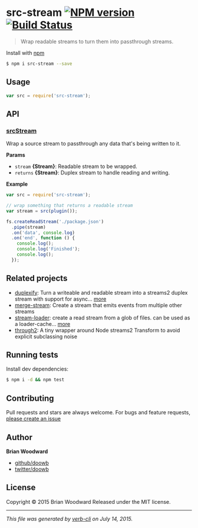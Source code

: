 # src-stream [![NPM version](https://badge.fury.io/js/src-stream.svg)](http://badge.fury.io/js/src-stream)  [![Build Status](https://travis-ci.org/doowb/src-stream.svg)](https://travis-ci.org/doowb/src-stream)

> Wrap readable streams to turn them into passthrough streams.

Install with [npm](https://www.npmjs.com/)

```sh
$ npm i src-stream --save
```

## Usage

```js
var src = require('src-stream');
```

## API

### [srcStream](index.js#L39)

Wrap a source stream to passthrough any data that's being written to it.

**Params**

* `stream` **{Stream}**: Readable stream to be wrapped.
* `returns` **{Stream}**: Duplex stream to handle reading and writing.

**Example**

```js
var src = require('src-stream');

// wrap something that returns a readable stream
var stream = src(plugin());

fs.createReadStream('./package.json')
  .pipe(stream)
  .on('data', console.log)
  .on('end', function () {
    console.log();
    console.log('Finished');
    console.log();
  });
```

## Related projects

* [duplexify](https://github.com/mafintosh/duplexify): Turn a writeable and readable stream into a streams2 duplex stream with support for async… [more](https://github.com/mafintosh/duplexify)
* [merge-stream](https://github.com/grncdr/merge-stream): Create a stream that emits events from multiple other streams
* [stream-loader](https://github.com/jonschlinkert/stream-loader): create a read stream from a glob of files. can be used as a loader-cache… [more](https://github.com/jonschlinkert/stream-loader)
* [through2](https://github.com/rvagg/through2#readme): A tiny wrapper around Node streams2 Transform to avoid explicit subclassing noise

## Running tests

Install dev dependencies:

```sh
$ npm i -d && npm test
```

## Contributing

Pull requests and stars are always welcome. For bugs and feature requests, [please create an issue](https://github.com/doowb/src-stream/issues/new)

## Author

**Brian Woodward**

+ [github/doowb](https://github.com/doowb)
+ [twitter/doowb](http://twitter.com/doowb)

## License

Copyright © 2015 Brian Woodward
Released under the MIT license.

***

_This file was generated by [verb-cli](https://github.com/assemble/verb-cli) on July 14, 2015._